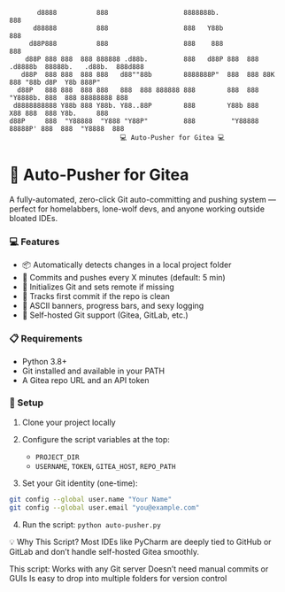 ```
       d8888          888                   8888888b.                    888                       
      d88888          888                   888   Y88b                   888                       
     d88P888          888                   888    888                   888                       
    d88P 888 888  888 888888 .d88b.         888   d88P 888  888 .d8888b  88888b.   .d88b.  888d888 
   d88P  888 888  888 888   d88""88b        8888888P"  888  888 88K      888 "88b d8P  Y8b 888P"   
  d88P   888 888  888 888   888  888 888888 888        888  888 "Y8888b. 888  888 88888888 888     
 d8888888888 Y88b 888 Y88b. Y88..88P        888        Y88b 888      X88 888  888 Y8b.     888     
d88P     888  "Y88888  "Y888 "Y88P"         888         "Y88888  88888P' 888  888  "Y8888  888
                            💻 Auto-Pusher for Gitea 💻
```


# 🧠 Auto-Pusher for Gitea

A fully-automated, zero-click Git auto-committing and pushing system — perfect for homelabbers, lone-wolf devs, and anyone working outside bloated IDEs.

### 💻 Features

- 📦 Automatically detects changes in a local project folder
- 💨 Commits and pushes every X minutes (default: 5 min)
- 🧪 Initializes Git and sets remote if missing
- 🧠 Tracks first commit if the repo is clean
- 🌈 ASCII banners, progress bars, and sexy logging
- 🧾 Self-hosted Git support (Gitea, GitLab, etc.)

### 📋 Requirements

- Python 3.8+
- Git installed and available in your PATH
- A Gitea repo URL and an API token

### 🚀 Setup

1. Clone your project locally
2. Configure the script variables at the top:
   - `PROJECT_DIR`
   - `USERNAME`, `TOKEN`, `GITEA_HOST`, `REPO_PATH`

3. Set your Git identity (one-time):
```bash
git config --global user.name "Your Name"
git config --global user.email "you@example.com"
```

4. Run the script:
```python auto-pusher.py```


💡 Why This Script?
Most IDEs like PyCharm are deeply tied to GitHub or GitLab and don’t handle self-hosted Gitea smoothly. 

This script:
Works with any Git server
Doesn’t need manual commits or GUIs
Is easy to drop into multiple folders for version control


 
